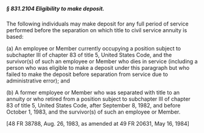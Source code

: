##### § 831.2104 Eligibility to make deposit. #####

The following individuals may make deposit for any full period of service performed before the separation on which title to civil service annuity is based:

(a) An employee or Member currently occupying a position subject to subchapter III of chapter 83 of title 5, United States Code, and the survivor(s) of such an employee or Member who dies in service (including a person who was eligible to make a deposit under this paragraph but who failed to make the deposit before separation from service due to administrative error); and

(b) A former employee or Member who was separated with title to an annuity or who retired from a position subject to subchapter III of chapter 83 of title 5, United States Code, after September 8, 1982, and before October 1, 1983, and the survivor(s) of such an employee or Member.

[48 FR 38788, Aug. 26, 1983, as amended at 49 FR 20631, May 16, 1984]